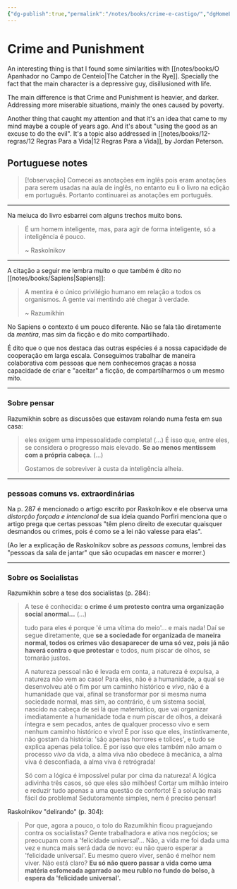 ```yaml
---
{"dg-publish":true,"permalink":"/notes/books/crime-e-castigo/","dgHomeLink":true,"dgPassFrontmatter":false,"dgShowBacklinks":true,"dgShowLocalGraph":true}
---
```



# Crime and Punishment

An interesting thing is that I found some similarities with [[notes/books/O Apanhador no Campo de Centeio|The Catcher in the Rye]]. Specially the fact that the main character is a depressive guy, disillusioned with life.

The main difference is that Crime and Punishment is heavier, and darker. Addressing more miserable situations, mainly the ones caused by poverty.

Another thing that caught my attention and that it's an idea that came to my mind maybe a couple of years ago. And it's about "using the good as an excuse to do the evil". It's a topic also addressed in [[notes/books/12-regras/12 Regras Para a Vida|12 Regras Para a Vida]], by Jordan Peterson.

## Portuguese notes

> [!observação]
> Comecei as anotações em inglês pois eram anotações para serem usadas na aula de inglês, no entanto eu li o livro na edição em português. Portanto continuarei as anotações em português.

---

Na meiuca do livro esbarrei com alguns trechos muito bons.

> É um homem inteligente, mas, para agir de forma inteligente, só a inteligência é pouco.
> 
> ~ Raskolnikov

---

A citação a seguir me lembra muito o que também é dito no [[notes/books/Sapiens|Sapiens]]:

> A mentira é o único privilégio humano em relação a todos os organismos. A gente vai mentindo até chegar à verdade.
> 
> ~ Razumikhin

No Sapiens o contexto é um pouco diferente. Não se fala tão diretamente da *mentira*, mas sim da ficção e do mito compartilhado.

É dito que o que nos destaca das outras espécies é a nossa capacidade de cooperação em larga escala. Conseguimos trabalhar de maneira colaborativa com pessoas que nem conhecemos graças a nossa capacidade de criar e "aceitar" a ficção, de compartilharmos o um mesmo mito.

---

### Sobre pensar

Razumikhin sobre as discussões que estavam rolando numa festa em sua casa:

> eles exigem uma impessoalidade completa! (...) É isso que, entre eles, se considera o progresso mais elevado. **Se ao menos mentissem com a própria cabeça**. (...)
> 
> Gostamos de sobreviver à custa da inteligência alheia.

---

### pessoas comuns vs. extraordinárias

Na p. 287 é mencionado o artigo escrito por Raskolnikov e ele observa uma *distorção forçada e intencional* de sua ideia quando Porfiri menciona que o artigo prega que certas pessoas "têm pleno direito de executar quaisquer desmandos ou crimes, pois é como se a lei não valesse para elas".

(Ao ler a explicação de Raskolnikov sobre as *pessoas comuns*, lembrei das "pessoas da sala de jantar" que são ocupadas em nascer e morrer.)

---

### Sobre os Socialistas

Razumikhin sobre a tese dos socialistas (p. 284):

> A tese é conhecida: **o crime é um protesto contra uma organização social anormal...** (...)
> 
> tudo para eles é porque 'é uma vítima do meio'... e mais nada! Daí se segue diretamente, que **se a sociedade for organizada de maneira normal, todos os crimes vão desaparecer de uma só vez, pois já não haverá contra o que protestar** e todos, num piscar de olhos, se tornarão justos.
>
> A natureza pessoal não é levada em conta, a natureza é expulsa, a natureza não vem ao caso! Para eles, não é a humanidade, a qual se desenvolveu até o fim por um caminho histórico e *vivo*, não é a humanidade que vai, afinal se transformar por si mesma numa sociedade normal, mas sim, ao contrário, é um sistema social, nascido na cabeça de sei lá que matemático, que vai organizar imediatamente a humanidade toda e num piscar de olhos, a deixará íntegra e sem pecados, antes de qualquer processo vivo e sem nenhum caminho histórico e vivo! É por isso que eles, instintivamente, não gostam da história: 'são apenas horrores e tolices', e tudo se explica apenas pela tolice. É por isso que eles também não amam o processo *vivo* da vida, a alma viva não obedece à mecânica, a alma viva é desconfiada, a alma viva é retrógrada!
> 
> Só com a lógica é impossível pular por cima da natureza! A lógica adivinha três casos, só que eles são milhões! Cortar um milhão inteiro e reduzir tudo apenas a uma questão de conforto! É a solução mais fácil do problema! Sedutoramente simples, nem é preciso pensar!


Raskolnikov "delirando" (p. 304):

> Por que, agora a pouco, o tolo do Razumikhin ficou praguejando contra os socialistas? Gente trabalhadora e ativa nos negócios; se preocupam com a 'felicidade universal'... Não, a vida me foi dada uma vez e nunca mais será dada de novo: eu não quero esperar a 'felicidade universal'. Eu mesmo quero viver, senão é melhor nem viver. Não está claro? **Eu só não quero passar a vida como uma matéria esfomeada agarrado ao meu rublo no fundo do bolso, à espera da 'felicidade universal'.**


